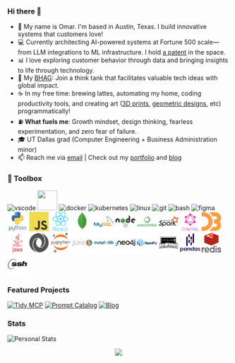 <!--
**omars-lab/omars-lab** is a ✨ _special_ ✨ repository because its `README.md` (this file) appears on your GitHub profile.
-->

### Hi there 👋

- 🔬 My name is Omar. I'm based in Austin, Texas. I build innovative systems that customers love!
- 💻 Currently architecting AI-powered systems at Fortune 500 scale—from LLM integrations to ML infrastructure. I hold [a patent](https://patents.justia.com/patent/20180232644) in the space.
- 📊 I love exploring customer behavior through data and bringing insights to life through technology.
- 🥇 My [BHAG](https://www.jimcollins.com/concepts/bhag.html): Join a think tank that facilitates valuable tech ideas with global impact.
- ☕️ In my free time: brewing lattes, automating my home, coding productivity tools, and creating art ([3D prints](https://3d-models.bytesofpurpose.com/), [geometric designs](https://art.bytesofpurpose.com/), etc) programmatically!
- ⛽ **What fuels me**: Growth mindset, design thinking, fearless experimentation, and zero fear of failure.
- 🎓 UT Dallas grad (Computer Engineering + Business Administration minor)
- 📫 Reach me via [email](mailto:contact.omar.eid+github@gmail.com) | Check out my [portfolio](https://www.bytesofpurpose.com/) and [blog](https://blog.bytesofpurpose.com/)

### 🧰 Toolbox
<p align="left">
<img src="https://cdn.jsdelivr.net/gh/devicons/devicon/icons/vscode/vscode-original.svg" alt="vscode" width="45" height="45"/>
<img src="https://cdn.jsdelivr.net/gh/devicons/devicon/icons/amazonwebservices/amazonwebservices-plain-wordmark.svg" width="45" height="45"/>
<img src="https://cdn.jsdelivr.net/gh/devicons/devicon/icons/docker/docker-original.svg" alt="docker" width="45" height="45"/>
<img src="https://cdn.jsdelivr.net/gh/devicons/devicon/icons/kubernetes/kubernetes-plain.svg" alt="kubernetes" width="45" height="45"/>
<img src="https://cdn.jsdelivr.net/gh/devicons/devicon/icons/linux/linux-original.svg" alt="linux" width="45" height="45"/>       
<img src="https://cdn.jsdelivr.net/gh/devicons/devicon/icons/git/git-original.svg" alt="git" width="45" height="45"/>
<img src="https://cdn.jsdelivr.net/gh/devicons/devicon/icons/bash/bash-original.svg" alt="bash" width="45" height="45"/>
<img src="https://cdn.jsdelivr.net/gh/devicons/devicon/icons/figma/figma-original.svg" alt="figma" width="45" height="45"/>   
<img src="https://raw.githubusercontent.com/devicons/devicon/master/icons/python/python-original-wordmark.svg" alt="python" width="45" height="45"/>
<img src="https://raw.githubusercontent.com/devicons/devicon/master/icons/javascript/javascript-original.svg" alt="javascript" width="45" height="45" />
<img src="https://raw.githubusercontent.com/devicons/devicon/master/icons/react/react-original-wordmark.svg" alt="react" width="45" height="45" />
<img src="https://raw.githubusercontent.com/devicons/devicon/master/icons/mongodb/mongodb-original.svg" alt="mongodb" width="45" height="45" />
<img src="https://raw.githubusercontent.com/devicons/devicon/master/icons/mysql/mysql-original-wordmark.svg" alt="mysql" width="45" height="45" />
<img src="https://raw.githubusercontent.com/devicons/devicon/master/icons/nodejs/nodejs-original-wordmark.svg" alt="nodejs" width="45" height="45" />
<img src="https://raw.githubusercontent.com/devicons/devicon/master/icons/anaconda/anaconda-original-wordmark.svg" alt="anaconda" width="45" height="45" />
<img src="https://raw.githubusercontent.com/devicons/devicon/master/icons/apachespark/apachespark-original-wordmark.svg" alt="apachespark" width="45" height="45" />
<img src="https://raw.githubusercontent.com/devicons/devicon/master/icons/graphql/graphql-plain-wordmark.svg" alt="graphql" width="45" height="45" />
<img src="https://raw.githubusercontent.com/devicons/devicon/master/icons/d3js/d3js-plain.svg" alt="d3js" width="45" height="45" />
<img src="https://raw.githubusercontent.com/devicons/devicon/master/icons/java/java-plain-wordmark.svg" alt="java" width="45" height="45" />
<img src="https://raw.githubusercontent.com/devicons/devicon/master/icons/json/json-plain.svg" alt="json" width="45" height="45" />
<img src="https://raw.githubusercontent.com/devicons/devicon/master/icons/jupyter/jupyter-original-wordmark.svg" alt="jupyter" width="45" height="45" />
<img src="https://raw.githubusercontent.com/devicons/devicon/master/icons/junit/junit-original-wordmark.svg" alt="junit" width="45" height="45" />
<img src="https://raw.githubusercontent.com/devicons/devicon/master/icons/matplotlib/matplotlib-original-wordmark.svg" alt="matplotlib" width="45" height="45" />
<img src="https://raw.githubusercontent.com/devicons/devicon/master/icons/neo4j/neo4j-original-wordmark.svg" alt="neo4j" width="45" height="45" />
<img src="https://raw.githubusercontent.com/devicons/devicon/master/icons/numpy/numpy-original-wordmark.svg" alt="numpy" width="45" height="45" />
<img src="https://raw.githubusercontent.com/devicons/devicon/master/icons/ohmyzsh/ohmyzsh-plain.svg" alt="ohmyzsh" width="45" height="45" />
<img src="https://raw.githubusercontent.com/devicons/devicon/master/icons/pandas/pandas-original-wordmark.svg" alt="pandas" width="45" height="45" />
<img src="https://raw.githubusercontent.com/devicons/devicon/master/icons/redis/redis-original-wordmark.svg" alt="redis" width="45" height="45" />
<img src="https://raw.githubusercontent.com/devicons/devicon/master/icons/ssh/ssh-original-wordmark.svg" alt="ssh" width="45" height="45" />
</p>

### Featured Projects
[![Tidy MCP](https://github-readme-stats.vercel.app/api/pin/?username=omars-lab&repo=tidy-mcp&description_lines_count=2)](https://github.com/omars-lab/tidy-mcp)
[![Prompt Catalog](https://github-readme-stats.vercel.app/api/pin/?username=omars-lab&repo=prompts&description_lines_count=2)](https://github.com/omars-lab/prompts)
[![Blog](https://github-readme-stats.vercel.app/api/pin/?username=omars-lab&repo=omars-lab.github.io&description_lines_count=2)](https://github.com/omars-lab/omars-lab.github.io)

### Stats
![Personal Stats](https://github-readme-stats.vercel.app/api/?username=omars-lab&show_icons=true&title_color=1F75C8&icon_color=2AA410&text_color=043667&bg_color=ffffff&count_private=true&custom_title=Omar%27s%20Personal%20GitHub%20Stats)

<p align="center">
  <img src="https://capsule-render.vercel.app/api?type=waving&color=gradient&height=100&section=footer"/>
</p>

<!--
![Personal Stats](https://github-readme-stats.vercel.app/api?username=omars-lab&bg_color=30,045de9,09c6f9&title_color=fff&text_color=fff)
![Personal Langs](https://github-readme-stats.vercel.app/api/top-langs/?username=omars-lab&langs_count=9)
![Work Stats](https://github-readme-stats.vercel.app/api/?username=oeid-cs&show_icons=true&title_color=1F75C8&icon_color=2AA410&text_color=043667&bg_color=ffffff&count_private=true&custom_title=Omar%27s%20Career%20GitHub%20Stats)
![Work Langs](https://github-readme-stats.vercel.app/api/top-langs/?username=oeid-cs&langs_count=9)
-->

<!--
Influenced By:
	- https://github.com/trinwin
	- https://github.com/anuraghazra/github-readme-stats
	- https://github.com/thepiyushmalhotra
-->
